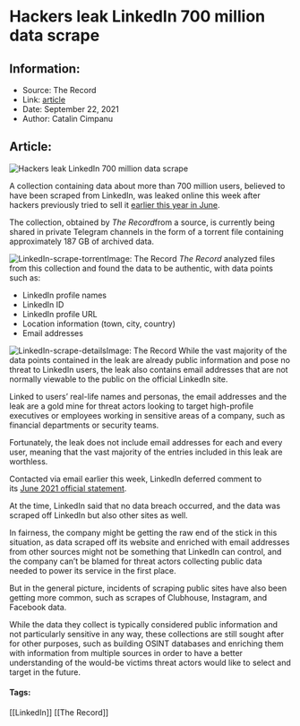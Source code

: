 # Hackers leak LinkedIn 700 million data scrape
### 

## Information:
+ Source: The Record
+ Link: [article](https://therecord.media/hackers-leak-linkedin-700-million-data-scrape/)
+ Date: September 22, 2021
+ Author: Catalin Cimpanu


## Article:
![Hackers leak LinkedIn 700 million data scrape](https://therecord.media/wp-content/uploads/2021/09/LinkedIn.jpg)

A collection containing data about more than 700 million users, believed to have been scraped from LinkedIn, was leaked online this week after hackers previously tried to sell it [earlier this year in June](https://www.techmeme.com/210629/p36#a210629p36).


The collection, obtained by *The Record*from a source, is currently being shared in private Telegram channels in the form of a torrent file containing approximately 187 GB of archived data.


![LinkedIn-scrape-torrent](https://www-therecord.recfut.com/wp-content/uploads/2021/09/LinkedIn-scrape-torrent.png)Image: The Record
*The Record* analyzed files from this collection and found the data to be authentic, with data points such as:


* LinkedIn profile names
* LinkedIn ID
* LinkedIn profile URL
* Location information (town, city, country)
* Email addresses


![LinkedIn-scrape-details](https://www-therecord.recfut.com/wp-content/uploads/2021/09/LinkedIn-scrape-details-1024x324.png)Image: The Record
While the vast majority of the data points contained in the leak are already public information and pose no threat to LinkedIn users, the leak also contains email addresses that are not normally viewable to the public on the official LinkedIn site.


Linked to users’ real-life names and personas, the email addresses and the leak are a gold mine for threat actors looking to target high-profile executives or employees working in sensitive areas of a company, such as financial departments or security teams.


Fortunately, the leak does not include email addresses for each and every user, meaning that the vast majority of the entries included in this leak are worthless.


Contacted via email earlier this week, LinkedIn deferred comment to its [June 2021 official statement](https://news.linkedin.com/2021/june/an-update-from-linkedin).


At the time, LinkedIn said that no data breach occurred, and the data was scraped off LinkedIn but also other sites as well.


In fairness, the company might be getting the raw end of the stick in this situation, as data scraped off its website and enriched with email addresses from other sources might not be something that LinkedIn can control, and the company can’t be blamed for threat actors collecting public data needed to power its service in the first place.


But in the general picture, incidents of scraping public sites have also been getting more common, such as scrapes of Clubhouse, Instagram, and Facebook data.


While the data they collect is typically considered public information and not particularly sensitive in any way, these collections are still sought after for other purposes, such as building OSINT databases and enriching them with information from multiple sources in order to have a better understanding of the would-be victims threat actors would like to select and target in the future.





#### Tags:
[[LinkedIn]] [[The Record]]
